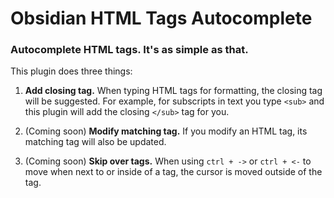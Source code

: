 # Obsidian HTML Tags Autocomplete

### Autocomplete HTML tags. It's as simple as that.

This plugin does three things:
 1. **Add closing tag.** When typing HTML tags for formatting, the closing tag will be suggested. For example, for subscripts in text you type `<sub>` and this plugin will add the closing `</sub>` tag for you.
 
 2. (Coming soon) **Modify matching tag.** If you modify an HTML tag, its matching tag will also be updated.

 3. (Coming soon) **Skip over tags.** When using `ctrl + ->` or `ctrl + <-` to move when next to or inside of a tag, the cursor is moved outside of the tag. 